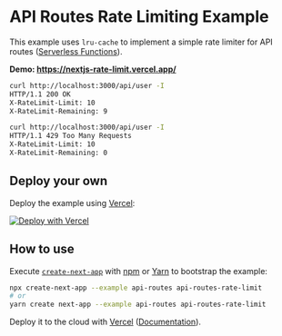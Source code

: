# API Routes Rate Limiting Example

This example uses `lru-cache` to implement a simple rate limiter for API routes ([Serverless Functions](https://vercel.com/docs/serverless-functions/introduction)).

**Demo: https://nextjs-rate-limit.vercel.app/**

```bash
curl http://localhost:3000/api/user -I
HTTP/1.1 200 OK
X-RateLimit-Limit: 10
X-RateLimit-Remaining: 9

curl http://localhost:3000/api/user -I
HTTP/1.1 429 Too Many Requests
X-RateLimit-Limit: 10
X-RateLimit-Remaining: 0
```

## Deploy your own

Deploy the example using [Vercel](https://vercel.com?utm_source=github&utm_medium=readme&utm_campaign=next-example):

[![Deploy with Vercel](https://vercel.com/button)](https://vercel.com/new/git/external?repository-url=https://github.com/vercel/next.js/tree/canary/examples/api-routes-rate-limit&project-name=api-routes-rate-limit&repository-name=api-routes-rate-limit)

## How to use

Execute [`create-next-app`](https://github.com/vercel/next.js/tree/canary/packages/create-next-app) with [npm](https://docs.npmjs.com/cli/init) or [Yarn](https://yarnpkg.com/lang/en/docs/cli/create/) to bootstrap the example:

```bash
npx create-next-app --example api-routes api-routes-rate-limit
# or
yarn create next-app --example api-routes api-routes-rate-limit
```

Deploy it to the cloud with [Vercel](https://vercel.com/new?utm_source=github&utm_medium=readme&utm_campaign=next-example) ([Documentation](https://nextjs.org/docs/deployment)).
